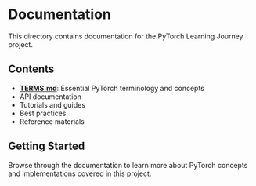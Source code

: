 # Documentation

This directory contains documentation for the PyTorch Learning Journey project.

## Contents

- **[TERMS.md](TERMS.md)**: Essential PyTorch terminology and concepts
- API documentation
- Tutorials and guides
- Best practices
- Reference materials

## Getting Started

Browse through the documentation to learn more about PyTorch concepts and implementations covered in this project.